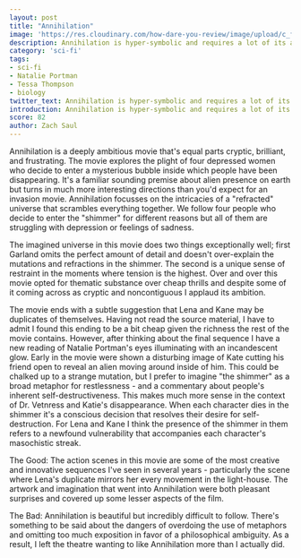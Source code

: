 ```yaml
---
layout: post
title: "Annihilation"
image: 'https://res.cloudinary.com/how-dare-you-review/image/upload/c_fill,h_399,w_760/v1528674428/_38aee3f0-266b-11e8-9f95-06a811d7e716.jpg'
description: Annihilation is hyper-symbolic and requires a lot of its audience, and for the most part the ideas are worth it.
category: 'sci-fi'
tags:
- sci-fi
- Natalie Portman
- Tessa Thompson
- biology
twitter_text: Annihilation is hyper-symbolic and requires a lot of its audience, and for the most part the ideas are worth it.
introduction: Annihilation is hyper-symbolic and requires a lot of its audience, and for the most part the ideas are worth it.
score: 82
author: Zach Saul
---
```

Annihilation is a deeply ambitious movie that's equal parts cryptic, brilliant, and frustrating. The movie explores the plight of four depressed women who decide to enter a mysterious bubble inside which people have been disappearing. It's a familiar sounding premise about alien presence on earth but turns in much more interesting directions than you'd expect for an invasion movie. Annihilation focusses on the intricacies of a "refracted" universe that scrambles everything together. We follow four people who decide to enter the "shimmer" for different reasons but all of them are struggling with depression or feelings of sadness.

The imagined universe in this movie does two things exceptionally well; first Garland omits the perfect amount of detail and doesn't over-explain the mutations and refractions in the shimmer. The second is a unique sense of restraint in the moments where tension is the highest. Over and over this movie opted for thematic substance over cheap thrills and despite some of it coming across as cryptic and noncontiguous I applaud its ambition.

The movie ends with a subtle suggestion that Lena and Kane may be duplicates of themselves. Having not read the source material, I have to admit I found this ending to be a bit cheap given the richness the rest of the movie contains. However, after thinking about the final sequence I have a new reading of Natalie Portman's eyes illuminating with an incandescent glow. Early in the movie were shown a disturbing image of Kate cutting his friend open to reveal an alien moving around inside of him. This could be chalked up to a strange mutation, but I prefer to imagine "the shimmer" as a broad metaphor for restlessness - and a commentary about people's inherent self-destructiveness. This makes much more sense in the context of Dr. Vetnress and Katie's disappearance. When each character dies in the shimmer it's a conscious decision that resolves their desire for self-destruction. For Lena and Kane I think the presence of the shimmer in them refers to a newfound vulnerability that accompanies each character's masochistic streak.

The Good: The action scenes in this movie are some of the most creative and innovative sequences I've seen in several years - particularly the scene where Lena's duplicate mirrors her every movement in the light-house. The artwork and imagination that went into Annihilation were both pleasant surprises and covered up some lesser aspects of the film.

The Bad: Annihilation is beautiful but incredibly difficult to follow. There's something to be said about the dangers of overdoing the use of metaphors and omitting too much exposition in favor of a philosophical ambiguity. As a result, I left the theatre wanting to like Annihilation more than I actually did.
